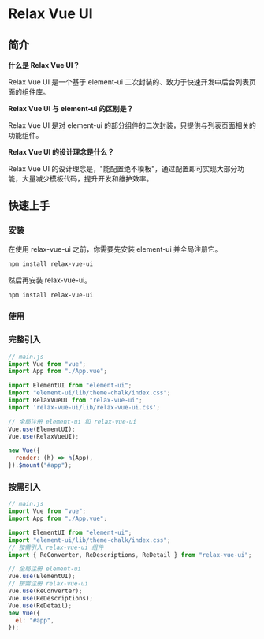 # Relax Vue UI

## 简介

**什么是 Relax Vue UI？**

Relax Vue UI 是一个基于 element-ui 二次封装的、致力于快速开发中后台列表页面的组件库。

**Relax Vue UI 与 element-ui 的区别是？**

Relax Vue UI 是对 element-ui 的部分组件的二次封装，只提供与列表页面相关的功能组件。

**Relax Vue UI 的设计理念是什么？**

Relax Vue UI 的设计理念是，"能配置绝不模板"，通过配置即可实现大部分功能，大量减少模板代码，提升开发和维护效率。

## 快速上手

### 安装

在使用 relax-vue-ui 之前，你需要先安装 element-ui 并全局注册它。

```bash
npm install relax-vue-ui
```

然后再安装 relax-vue-ui。

```bash
npm install relax-vue-ui
```

### 使用

### 完整引入

```javascript
// main.js
import Vue from "vue";
import App from "./App.vue";

import ElementUI from "element-ui";
import "element-ui/lib/theme-chalk/index.css";
import RelaxVueUI from "relax-vue-ui";
import 'relax-vue-ui/lib/relax-vue-ui.css';

// 全局注册 element-ui 和 relax-vue-ui
Vue.use(ElementUI);
Vue.use(RelaxVueUI);

new Vue({
  render: (h) => h(App),
}).$mount("#app");
```

### 按需引入

```javascript
// main.js
import Vue from "vue";
import App from "./App.vue";

import ElementUI from "element-ui";
import "element-ui/lib/theme-chalk/index.css";
// 按需引入 relax-vue-ui 组件
import { ReConverter, ReDescriptions, ReDetail } from "relax-vue-ui";

// 全局注册 element-ui
Vue.use(ElementUI);
// 按需注册 relax-vue-ui
Vue.use(ReConverter);
Vue.use(ReDescriptions);
Vue.use(ReDetail);
new Vue({
  el: "#app",
});
```
